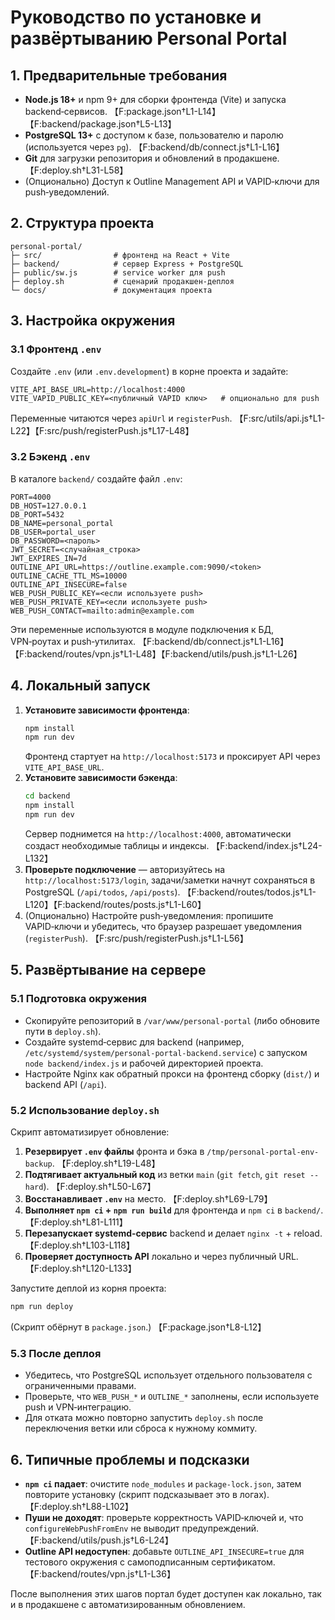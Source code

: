 # Руководство по установке и развёртыванию Personal Portal

## 1. Предварительные требования
- **Node.js 18+** и npm 9+ для сборки фронтенда (Vite) и запуска backend‑сервисов. 【F:package.json†L1-L14】【F:backend/package.json†L5-L13】
- **PostgreSQL 13+** с доступом к базе, пользователю и паролю (используется через `pg`). 【F:backend/db/connect.js†L1-L16】
- **Git** для загрузки репозитория и обновлений в продакшене. 【F:deploy.sh†L31-L58】
- (Опционально) Доступ к Outline Management API и VAPID‑ключи для push‑уведомлений.

## 2. Структура проекта
```
personal-portal/
├─ src/                # фронтенд на React + Vite
├─ backend/            # сервер Express + PostgreSQL
├─ public/sw.js        # service worker для push
├─ deploy.sh           # сценарий продакшен-деплоя
└─ docs/               # документация проекта
```

## 3. Настройка окружения
### 3.1 Фронтенд `.env`
Создайте `.env` (или `.env.development`) в корне проекта и задайте:
```
VITE_API_BASE_URL=http://localhost:4000
VITE_VAPID_PUBLIC_KEY=<публичный VAPID ключ>   # опционально для push
```
Переменные читаются через `apiUrl` и `registerPush`. 【F:src/utils/api.js†L1-L22】【F:src/push/registerPush.js†L17-L48】

### 3.2 Бэкенд `.env`
В каталоге `backend/` создайте файл `.env`:
```
PORT=4000
DB_HOST=127.0.0.1
DB_PORT=5432
DB_NAME=personal_portal
DB_USER=portal_user
DB_PASSWORD=<пароль>
JWT_SECRET=<случайная_строка>
JWT_EXPIRES_IN=7d
OUTLINE_API_URL=https://outline.example.com:9090/<token>
OUTLINE_CACHE_TTL_MS=10000
OUTLINE_API_INSECURE=false
WEB_PUSH_PUBLIC_KEY=<если используете push>
WEB_PUSH_PRIVATE_KEY=<если используете push>
WEB_PUSH_CONTACT=mailto:admin@example.com
```
Эти переменные используются в модуле подключения к БД, VPN‑роутах и push‑утилитах. 【F:backend/db/connect.js†L1-L16】【F:backend/routes/vpn.js†L1-L48】【F:backend/utils/push.js†L1-L26】

## 4. Локальный запуск
1. **Установите зависимости фронтенда**:
   ```bash
   npm install
   npm run dev
   ```
   Фронтенд стартует на `http://localhost:5173` и проксирует API через `VITE_API_BASE_URL`.
2. **Установите зависимости бэкенда**:
   ```bash
   cd backend
   npm install
   npm run dev
   ```
   Сервер поднимется на `http://localhost:4000`, автоматически создаст необходимые таблицы и индексы. 【F:backend/index.js†L24-L132】
3. **Проверьте подключение** — авторизуйтесь на `http://localhost:5173/login`, задачи/заметки начнут сохраняться в PostgreSQL (`/api/todos`, `/api/posts`). 【F:backend/routes/todos.js†L1-L120】【F:backend/routes/posts.js†L1-L60】
4. (Опционально) Настройте push‑уведомления: пропишите VAPID‑ключи и убедитесь, что браузер разрешает уведомления (`registerPush`). 【F:src/push/registerPush.js†L1-L56】

## 5. Развёртывание на сервере
### 5.1 Подготовка окружения
- Скопируйте репозиторий в `/var/www/personal-portal` (либо обновите пути в `deploy.sh`).
- Создайте systemd‑сервис для backend (например, `/etc/systemd/system/personal-portal-backend.service`) с запуском `node backend/index.js` и рабочей директорией проекта.
- Настройте Nginx как обратный прокси на фронтенд сборку (`dist/`) и backend API (`/api`).

### 5.2 Использование `deploy.sh`
Скрипт автоматизирует обновление:
1. **Резервирует `.env` файлы** фронта и бэка в `/tmp/personal-portal-env-backup`. 【F:deploy.sh†L19-L48】
2. **Подтягивает актуальный код** из ветки `main` (`git fetch`, `git reset --hard`). 【F:deploy.sh†L50-L67】
3. **Восстанавливает `.env`** на место. 【F:deploy.sh†L69-L79】
4. **Выполняет `npm ci` + `npm run build`** для фронтенда и `npm ci` в `backend/`. 【F:deploy.sh†L81-L111】
5. **Перезапускает systemd‑сервис** backend и делает `nginx -t` + reload. 【F:deploy.sh†L103-L118】
6. **Проверяет доступность API** локально и через публичный URL. 【F:deploy.sh†L120-L133】

Запустите деплой из корня проекта:
```bash
npm run deploy
```
(Скрипт обёрнут в `package.json`.) 【F:package.json†L8-L12】

### 5.3 После деплоя
- Убедитесь, что PostgreSQL использует отдельного пользователя с ограниченными правами.
- Проверьте, что `WEB_PUSH_*` и `OUTLINE_*` заполнены, если используете push и VPN‑интеграцию.
- Для отката можно повторно запустить `deploy.sh` после переключения ветки или сброса к нужному коммиту.

## 6. Типичные проблемы и подсказки
- **`npm ci` падает**: очистите `node_modules` и `package-lock.json`, затем повторите установку (скрипт подсказывает это в логах). 【F:deploy.sh†L88-L102】
- **Пуши не доходят**: проверьте корректность VAPID‑ключей и, что `configureWebPushFromEnv` не выводит предупреждений. 【F:backend/utils/push.js†L6-L24】
- **Outline API недоступен**: добавьте `OUTLINE_API_INSECURE=true` для тестового окружения с самоподписанным сертификатом. 【F:backend/routes/vpn.js†L1-L36】

После выполнения этих шагов портал будет доступен как локально, так и в продакшене с автоматизированным обновлением.
